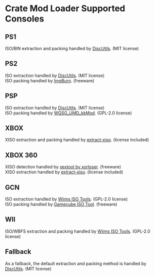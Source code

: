 # Crate Mod Loader Supported Consoles  
  
## PS1
ISO/BIN extraction and packing handled by [DiscUtils](https://github.com/DiscUtils/DiscUtils). (MIT license)  
  
## PS2
ISO extraction handled by [DiscUtils](https://github.com/DiscUtils/DiscUtils). (MIT license)  
ISO packing handled by [ImgBurn](https://www.imgburn.com/). (freeware)  
  
## PSP
ISO extraction handled by [DiscUtils](https://github.com/DiscUtils/DiscUtils). (MIT license)  
ISO packing handled by [WQSG_UMD_kkMod](https://github.com/KyousukeKyaa/WQSG_UMD_kkMod). (GPL-2.0 license)  
  
## XBOX
XISO extraction and packing handled by [extract-xiso](https://github.com/XboxDev/extract-xiso). (license included)  
  
## XBOX 360
XISO detection handled by [xextool by xorloser](http://xorloser.com/blog/?p=395). (freeware)  
XISO extraction handled by [extract-xiso](https://github.com/XboxDev/extract-xiso). (license included)  
  
## GCN
ISO extraction handled by [Wiims ISO Tools](https://wit.wiimm.de/). (GPL-2.0 license)  
ISO packing handled by [Gamecube ISO Tool](http://www.wiibackupmanager.co.uk/gcit.html). (freeware)  

## WII
ISO/WBFS extraction and packing handled by [Wiims ISO Tools](https://wit.wiimm.de/). (GPL-2.0 license)  
  
## Fallback
As a fallback, the default extraction and packing method is handled by [DiscUtils](https://github.com/DiscUtils/DiscUtils). (MIT license)  
